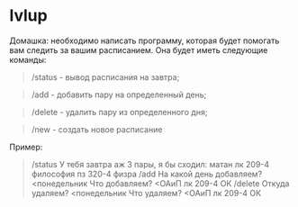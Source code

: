 # lvlup
Домашка: необходимо написать программу, которая будет помогать вам следить за вашим расписанием. Она будет иметь следующие команды: 




>/status - вывод расписания на завтра; 




>/add - добавить пару на определенный день; 




>/delete - удалить пару из определенного дня; 




>/new - создать новое расписание




Пример:
>/status
>У тебя завтра аж 3 пары, я бы сходил:
>матан лк 209-4
>философия пз 320-4
>физра
>/add
>На какой день добавляем?
<понедельник
>Что добавляем?
<ОАиП лк 209-4
>ОК
>/delete
>Откуда удаляем?
<понедельник
>Что удаляем?
<ОАиП лк 209-4
>ОК

